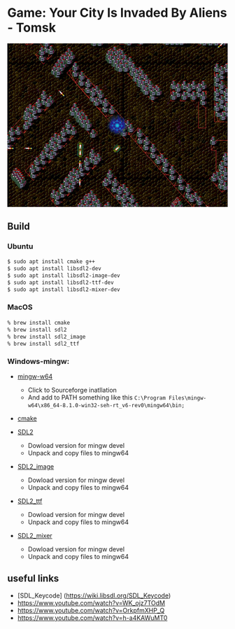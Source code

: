 # Game: Your City Is Invaded By Aliens - Tomsk

![Alt text](/contrib/main-screen.jpg?raw=true "Main Screen")

## Build

### Ubuntu

```
$ sudo apt install cmake g++
$ sudo apt install libsdl2-dev
$ sudo apt install libsdl2-image-dev
$ sudo apt install libsdl2-ttf-dev
$ sudo apt install libsdl2-mixer-dev
```

### MacOS 

```
% brew install cmake
% brew install sdl2
% brew install sdl2_image
% brew install sdl2_ttf
```

### Windows-mingw:

* [mingw-w64](http://mingw-w64.org/doku.php/download/windows) 
  - Click to Sourceforge inatllation
  - And add to PATH something like this `C:\Program Files\mingw-w64\x86_64-8.1.0-win32-seh-rt_v6-rev0\mingw64\bin;`

* [cmake](https://cmake.org/download/)
* [SDL2](https://www.libsdl.org/download-2.0.php)
  - Dowload version for mingw devel 
  - Unpack and copy files to mingw64

* [SDL2_image](https://www.libsdl.org/projects/SDL_image/)
  - Dowload version for mingw devel
  - Unpack and copy files to mingw64

* [SDL2_ttf](https://www.libsdl.org/projects/SDL_ttf/)
  - Dowload version for mingw devel
  - Unpack and copy files to mingw64

* [SDL2_mixer](https://www.libsdl.org/projects/SDL_mixer/)
  - Dowload version for mingw devel
  - Unpack and copy files to mingw64

## useful links

* [SDL_Keycode] (https://wiki.libsdl.org/SDL_Keycode)
* https://www.youtube.com/watch?v=WK_ojz7TOdM
* https://www.youtube.com/watch?v=OrkpfmXHP_Q
* https://www.youtube.com/watch?v=h-a4KAWuMT0
